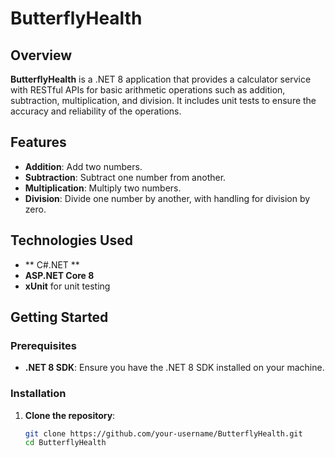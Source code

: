 # ButterflyHealth

## Overview
**ButterflyHealth** is a .NET 8 application that provides a calculator service with RESTful APIs for basic arithmetic operations such as addition, subtraction, multiplication, and division. It includes unit tests to ensure the accuracy and reliability of the operations.

## Features
- **Addition**: Add two numbers.
- **Subtraction**: Subtract one number from another.
- **Multiplication**: Multiply two numbers.
- **Division**: Divide one number by another, with handling for division by zero.

## Technologies Used
- ** C#.NET **
- **ASP.NET Core 8**
- **xUnit** for unit testing

## Getting Started

### Prerequisites
- **.NET 8 SDK**: Ensure you have the .NET 8 SDK installed on your machine.

### Installation
1. **Clone the repository**:
   ```bash
   git clone https://github.com/your-username/ButterflyHealth.git
   cd ButterflyHealth
